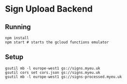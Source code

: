 # Sign Upload Backend

## Running

```
npm install
npm start # starts the gcloud functions emulator
```

## Setup

```
gsutil mb -l europe-west1 gs://signs.myeu.uk
gsutil cors set cors.json gs://signs.myeu.uk
gsutil mb -l europe-west1 gs://signs-processed.myeu.uk
```

